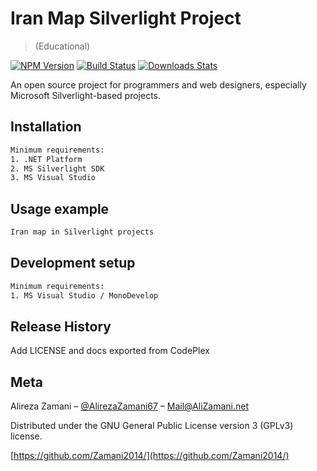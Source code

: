 # Iran Map Silverlight Project
> (Educational)

[![NPM Version][npm-image]][npm-url]
[![Build Status][travis-image]][travis-url]
[![Downloads Stats][npm-downloads]][npm-url]

An open source project for programmers and web designers, especially Microsoft Silverlight-based projects.


## Installation

```sh
Minimum requirements:
1. .NET Platform 
2. MS Silverlight SDK
3. MS Visual Studio
```


## Usage example

```sh
Iran map in Silverlight projects
```

## Development setup

```sh
Minimum requirements:
1. MS Visual Studio / MonoDevelop
```

## Release History

Add LICENSE and docs exported from CodePlex

## Meta

Alireza Zamani – [@AlirezaZamani67](https://twitter.com/AlirezaZamani67) – Mail@AliZamani.net

Distributed under the GNU General Public License version 3 (GPLv3) license.

[https://github.com/Zamani2014/](https://github.com/Zamani2014/)

[npm-image]: https://img.shields.io/npm/v/datadog-metrics.svg?style=flat-square
[npm-url]: https://npmjs.org/package/datadog-metrics
[npm-downloads]: https://img.shields.io/npm/dm/datadog-metrics.svg?style=flat-square
[travis-image]: https://img.shields.io/travis/dbader/node-datadog-metrics/master.svg?style=flat-square
[travis-url]: https://travis-ci.org/dbader/node-datadog-metrics

